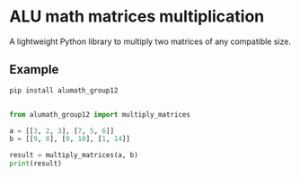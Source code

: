 # ALU math matrices multiplication

A lightweight Python library to multiply two matrices of any compatible size.

## Example

```python
pip install alumath_group12
```

```python

from alumath_group12 import multiply_matrices

a = [[3, 2, 3], [7, 5, 6]]
b = [[9, 8], [0, 10], [1, 14]]

result = multiply_matrices(a, b)
print(result)

```

